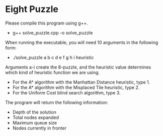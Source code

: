 # Eight Puzzle

Please compile this program using g++. 
- g++ solve_puzzle.cpp -o solve_puzzle

When running the executable, you will need 10 arguments in the following form:
- ./solve_puzzle a b c d e f g h i heuristic

Arguments a-i create the 8-puzzle, and the heuristic value determines which kind of heuristic function we are using.
- For the A* algorithm with the Manhattan Distance heuristic, type 1.
- For the A* algorithm with the Misplaced Tile heuristic, type 2.
- For the Uniform Cost blind search algorithm, type 3.

The program will return the following information:
- Depth of the solution
- Total nodes expanded
- Maximum queue size
- Nodes currently in fronter
